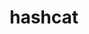 ---
codehost: https://github.com/hashcat/hashcat
logohandle: hashcatnet
sort: hashcat
title: hashcat
twitter: https://x.com/hashcat
website: https://hashcat.net/hashcat/
---